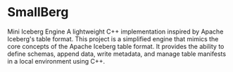 # SmallBerg
Mini Iceberg Engine A lightweight C++ implementation inspired by Apache Iceberg's table format.  This project is a simplified engine that mimics the core concepts of the Apache Iceberg table format. It provides the ability to define schemas, append data, write metadata, and manage table manifests in a local environment using C++.
